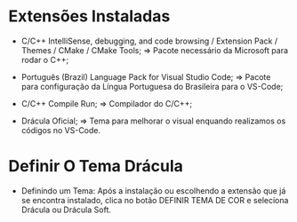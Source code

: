 # Extensões Instaladas

* C/C++ IntelliSense, debugging, and code browsing / Extension Pack / Themes / CMake / CMake Tools;
=> Pacote necessário da Microsoft para rodar o C++;

* Português (Brazil) Language Pack for Visual Studio Code;
=> Pacote para configuração da Língua Portuguesa do Brasileira para o VS-Code;

* C/C++ Compile Run;
=> Compilador do C/C++;

* Drácula Oficial;
=> Tema para melhorar o visual enquando realizamos os códigos no VS-Code.

# Definir O Tema Drácula

* Definindo um Tema: Após a instalação ou escolhendo a extensão que já se encontra instalado, clica no botão DEFINIR TEMA DE COR e seleciona Drácula ou Drácula Soft.